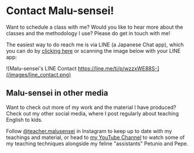 # Contact Malu-sensei!

Want to schedule a class with me? Would you like to hear more about the classes and the methodology I use? Please do get in touch with me!

The easiest way to do reach me is via LINE (a Japanese Chat app), which you can do by [clicking here](https://line.me/ti/p/wzzxWE88S-) or scanning the image below with your LINE app:

![Malu-sensei's LINE Contact https://line.me/ti/p/wzzxWE88S-](/images/line_contact.png)

## Malu-sensei in other media

Want to check out more of my work and the material I have produced? Check out my other social media, where I post regularly about teaching English to kids.

Follow [@teacher.malusensei](https://instagram.com/teacher.malusensei) in Instagram to keep up to date with my teachings and material, or head to [my YouTube Channel](https://www.youtube.com/channel/UC_gaGWZJ1ta8zOcA4s_Didw) to watch some of my teaching techniques alongside my feline "assistants" Petunio and Pepe.
